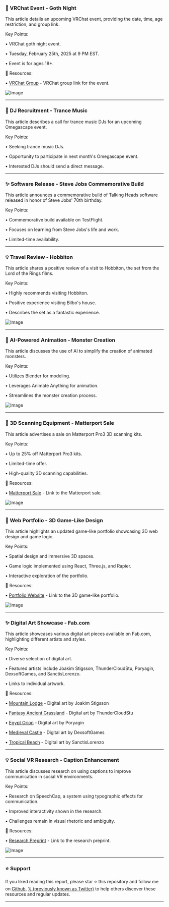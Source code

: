 ### 🤖 VRChat Event - Goth Night

This article details an upcoming VRChat event, providing the date, time, age restriction, and group link.

Key Points:

•  VRChat goth night event.

•  Tuesday, February 25th, 2025 at 9 PM EST.

•  Event is for ages 18+.


🔗 Resources:

• [VRChat Group](https://vrc.group/XINX.7521) -  VRChat group link for the event.

![Image](https://pbs.twimg.com/media/Gkm0RjhXgAAC2Dg?format=jpg&name=small)


---

### 🤖 DJ Recruitment - Trance Music

This article describes a call for trance music DJs for an upcoming Omegascape event.

Key Points:

• Seeking trance music DJs.

•  Opportunity to participate in next month's Omegascape event.

•  Interested DJs should send a direct message.


---

### ✨ Software Release - Steve Jobs Commemorative Build

This article announces a commemorative build of Talking Heads software released in honor of Steve Jobs' 70th birthday.

Key Points:

• Commemorative build available on TestFlight.

•  Focuses on learning from Steve Jobs's life and work.

•  Limited-time availability.


---

### 💡 Travel Review - Hobbiton

This article shares a positive review of a visit to Hobbiton, the set from the Lord of the Rings films.

Key Points:

•  Highly recommends visiting Hobbiton.

•  Positive experience visiting Bilbo's house.

•  Describes the set as a fantastic experience.


![Image](https://pbs.twimg.com/media/Gkm64d2b0AADKWa?format=jpg&name=small)

---

### 🤖 AI-Powered Animation - Monster Creation

This article discusses the use of AI to simplify the creation of animated monsters.

Key Points:

• Utilizes Blender for modeling.

• Leverages Animate Anything for animation.

• Streamlines the monster creation process.


![Image](https://pbs.twimg.com/ext_tw_video_thumb/1894174330994434048/pu/img/E8_2nc8EXQYo_wih.jpg)

---

### 🚀 3D Scanning Equipment - Matterport Sale

This article advertises a sale on Matterport Pro3 3D scanning kits.

Key Points:

• Up to 25% off Matterport Pro3 kits.

• Limited-time offer.

• High-quality 3D scanning capabilities.


🔗 Resources:

• [Matterport Sale](https://matterport.com/matterport-top-deals…) -  Link to the Matterport sale.

![Image](https://pbs.twimg.com/media/Gkl0RjBX0AESJWw?format=jpg&name=small)

---

### 🚀 Web Portfolio - 3D Game-Like Design

This article highlights an updated game-like portfolio showcasing 3D web design and game logic.

Key Points:

• Spatial design and immersive 3D spaces.

• Game logic implemented using React, Three.js, and Rapier.

• Interactive exploration of the portfolio.


🔗 Resources:

• [Portfolio Website](https://toshihito-endo.com) - Link to the 3D game-like portfolio.

![Image](https://pbs.twimg.com/ext_tw_video_thumb/1894078013353922560/pu/img/FQAG8INAyYWqtJmg.jpg)


---

### ✨ Digital Art Showcase - Fab.com

This article showcases various digital art pieces available on Fab.com, highlighting different artists and styles.

Key Points:

• Diverse selection of digital art.

•  Featured artists include Joakim Stigsson, ThunderCloudStu, Poryagin, DexsoftGames, and SanctisLorenzo.

•  Links to individual artwork.


🔗 Resources:

• [Mountain Lodge](https://fab.com/s/5a0e68fa002f) - Digital art by Joakim Stigsson

• [Fantasy Ancient Grassland](https://fab.com/s/10e56254b3fd) - Digital art by ThunderCloudStu

• [Egypt Orion](https://fab.com/s/349989d6f67b) - Digital art by Poryagin

• [Medieval Castle](https://fab.com/s/319fc7eae125) - Digital art by DexsoftGames

• [Tropical Beach](https://fab.com/s/undefined) - Digital art by SanctisLorenzo


---

### 💡 Social VR Research - Caption Enhancement

This article discusses research on using captions to improve communication in social VR environments.

Key Points:

• Research on SpeechCap, a system using typographic effects for communication.

• Improved interactivity shown in the research.

• Challenges remain in visual rhetoric and ambiguity.


🔗 Resources:

• [Research Preprint](https://doi.org/10.48550/arXiv.2502.10736…) - Link to the research preprint.

![Image](https://pbs.twimg.com/media/GklGPeiXQAA5Px_?format=jpg&name=small)


---

### ⭐️ Support

If you liked reading this report, please star ⭐️ this repository and follow me on [Github](https://github.com/Drix10), [𝕏 (previously known as Twitter)](https://x.com/DRIX_10_) to help others discover these resources and regular updates.

---